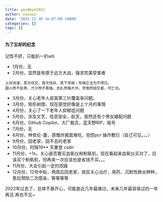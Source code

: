 ```yaml
---
title: goodbye2022
author: vavava
date: '2022-12-30 16:07:00 +0800'
categories: []
tags: []
---
```


####  为了忘却的纪念

记性不好，只能扒一扒wb

- 1月份，无
- 2月份，显然是有感于远方大战，强求完美受害者
```
上兵伐谋，其次伐交，其次伐兵，其下攻城；攻城之法为不得已。
国小而不处卑，力少而不畏强，无礼而侮大邻，贪愎而拙交者，可亡也。
```
- 3月份，关心老年人疫苗第三针覆盖率问题。
- 3月份，矩形树图，现在感觉好像是上个月的事情
- 4月份，关心了一下老年人抑郁症问题
- 5月份，涉及文艺，信息安全，航天，竟然还有个男女婚配问题
- 6月份，Github Copilot，大厂裁员，蓝天野RIP，版号
- 7月份，无
- 8月份，林依伦-蕾，感慨炸酱面难吃，抱怨pcr 操作敷衍（自己可见。。。）
- 9月份，回老家，回不去的老家
- 10月份，时隔19** 天重登 csdn
- 11月份，+1s，关心是否要买血氧仪和制氧机，现在看起来血氧仪买对了，应该买个制氧机，但再来一次应该也是省钱不买。。。
- 11月份，大会引起一定的烦躁
- 12月份，12号中标，两周后回老家，疯狂关心治疗，用药，沉默性肺炎种种，愈后预防二次感染，等等等等

2022年过去了，总体不甚开心，可能是近几年最难过，未来几年最容易过的一年
再见
再也不见~
